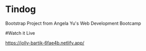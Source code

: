 # Tindog
Bootstrap Project from Angela Yu's Web Development Bootcamp

#Watch it Live

https://jolly-bartik-6fae4b.netlify.app/
